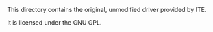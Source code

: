 This directory contains the original, unmodified driver provided by ITE.

It is licensed under the GNU GPL.
